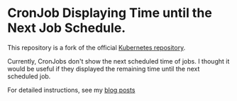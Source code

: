 # CronJob Displaying Time until the Next Job Schedule.
This repository is a fork of the official [Kubernetes repository](https://github.com/kubernetes/kubernetes).

Currently, CronJobs don't show the next scheduled time of jobs. I thought it would be useful if they displayed the remaining time until the next scheduled job.

For detailed instructions, see my [blog posts](https://medium.com/@loyalswallow21/displaying-the-next-schedule-for-kubernetes-cronjobs-a4c7c7592f78)